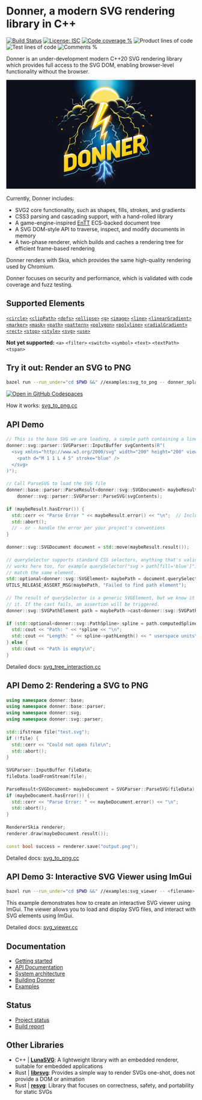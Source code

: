 # Donner, a modern SVG rendering library in C++

[![Build Status](https://github.com/jwmcglynn/donner/actions/workflows/main.yml/badge.svg)](https://github.com/jwmcglynn/donner/actions/workflows/main.yml) [![License: ISC](https://img.shields.io/badge/License-ISC-blue.svg)](https://opensource.org/licenses/ISC) [![Code coverage %](https://codecov.io/gh/jwmcglynn/donner/branch/main/graph/badge.svg?token=Z3YJZNKGU0)](https://codecov.io/gh/jwmcglynn/donner) ![Product lines of code](https://gist.githubusercontent.com/jwmcglynn/91f7f490a72af9c06506c8176729d218/raw/loc.svg) ![Test lines of code](https://gist.githubusercontent.com/jwmcglynn/91f7f490a72af9c06506c8176729d218/raw/loc-tests.svg)
![Comments %](https://gist.githubusercontent.com/jwmcglynn/91f7f490a72af9c06506c8176729d218/raw/comments.svg)

Donner is an under-development modern C++20 SVG rendering library which provides full access to the SVG DOM, enabling browser-level functionality without the browser.

![Donner splash image](donner_splash.svg)

Currently, Donner includes:

- SVG2 core functionality, such as shapes, fills, strokes, and gradients
- CSS3 parsing and cascading support, with a hand-rolled library
- A game-engine-inspired [EnTT](https://github.com/skypjack/entt) ECS-backed document tree
- A SVG DOM-style API to traverse, inspect, and modify documents in memory
- A two-phase renderer, which builds and caches a rendering tree for efficient frame-based rendering

Donner renders with Skia, which provides the same high-quality rendering used by Chromium.

Donner focuses on security and performance, which is validated with code coverage and fuzz testing.

## Supported Elements

[`<circle>`](https://jwmcglynn.github.io/donner/group__elements__basic__shapes.html#xml_circle) [`<clipPath>`](https://jwmcglynn.github.io/donner/group__elements__structural.html#xml_clipPath) [`<defs>`](https://jwmcglynn.github.io/donner/group__elements__structural.html#xml_defs) [`<ellipse>`](https://jwmcglynn.github.io/donner/group__elements__basic__shapes.html#xml_ellipse) [`<g>`](https://jwmcglynn.github.io/donner/group__elements__structural.html#xml_g) [`<image>`](https://jwmcglynn.github.io/donner/group__xml__image.html) [`<line>`](https://jwmcglynn.github.io/donner/group__elements__basic__shapes.html#xml_line) [`<linearGradient>`](https://jwmcglynn.github.io/donner/group__elements__paint__servers.html#xml_linearGradient) [`<marker>`](https://jwmcglynn.github.io/donner/group__xml__marker.html) [`<mask>`](https://jwmcglynn.github.io/donner/group__xml__mask.html) [`<path>`](https://jwmcglynn.github.io/donner/group__elements__basic__shapes.html#xml_path) [`<pattern>`](https://jwmcglynn.github.io/donner/group__elements__paint__servers.html#xml_pattern) [`<polygon>`](https://jwmcglynn.github.io/donner/group__elements__basic__shapes.html#xml_polygon) [`<polyline>`](https://jwmcglynn.github.io/donner/group__elements__basic__shapes.html#xml_polyline) [`<radialGradient>`](https://jwmcglynn.github.io/donner/group__elements__paint__servers.html#xml_radialGradient) [`<rect>`](https://jwmcglynn.github.io/donner/group__elements__basic__shapes.html#xml_rect) [`<stop>`](https://jwmcglynn.github.io/donner/group__elements__paint__servers.html#xml_stop) [`<style>`](https://jwmcglynn.github.io/donner/group__xml__style.html) [`<svg>`](https://jwmcglynn.github.io/donner/group__elements__structural.html#xml_svg) [`<use>`](https://jwmcglynn.github.io/donner/group__elements__structural.html#xml_use)

**Not yet supported:** `<a>` `<filter>` `<switch>` `<symbol>` `<text>` `<textPath>` `<tspan>`

## Try it out: Render an SVG to PNG

```sh
bazel run --run_under="cd $PWD &&" //examples:svg_to_png -- donner_splash.svg
```

[![Open in GitHub Codespaces](https://github.com/codespaces/badge.svg)](https://codespaces.new/jwmcglynn/donner)

How it works: [svg_to_png.cc](https://jwmcglynn.github.io/donner/svg_to_png_8cc-example.html)

## API Demo

```cpp
// This is the base SVG we are loading, a simple path containing a line
donner::svg::parser::SVGParser::InputBuffer svgContents(R"(
  <svg xmlns="http://www.w3.org/2000/svg" width="200" height="200" viewBox="0 0 10 10">
    <path d="M 1 1 L 4 5" stroke="blue" />
  </svg>
)");

// Call ParseSVG to load the SVG file
donner::base::parser::ParseResult<donner::svg::SVGDocument> maybeResult =
    donner::svg::parser::SVGParser::ParseSVG(svgContents);

if (maybeResult.hasError()) {
  std::cerr << "Parse Error " << maybeResult.error() << "\n";  // Includes line:column and reason
  std::abort();
  // - or - handle the error per your project's conventions
}

donner::svg::SVGDocument document = std::move(maybeResult.result());

// querySelector supports standard CSS selectors, anything that's valid when defining a CSS rule
// works here too, for example querySelector("svg > path[fill='blue']") is also valid and will
// match the same element.
std::optional<donner::svg::SVGElement> maybePath = document.querySelector("path");
UTILS_RELEASE_ASSERT_MSG(maybePath, "Failed to find path element");

// The result of querySelector is a generic SVGElement, but we know it's a path, so we can cast
// it. If the cast fails, an assertion will be triggered.
donner::svg::SVGPathElement path = maybePath->cast<donner::svg::SVGPathElement>();

if (std::optional<donner::svg::PathSpline> spline = path.computedSpline()) {
  std::cout << "Path: " << *spline << "\n";
  std::cout << "Length: " << spline->pathLength() << " userspace units\n";
} else {
  std::cout << "Path is empty\n";
}
```

Detailed docs: [svg_tree_interaction.cc](https://jwmcglynn.github.io/donner/svg_tree_interaction_8cc-example.html)

## API Demo 2: Rendering a SVG to PNG

```cpp
using namespace donner::base;
using namespace donner::base::parser;
using namespace donner::svg;
using namespace donner::svg::parser;

std::ifstream file("test.svg");
if (!file) {
  std::cerr << "Could not open file\n";
  std::abort();
}

SVGParser::InputBuffer fileData;
fileData.loadFromStream(file);

ParseResult<SVGDocument> maybeDocument = SVGParser::ParseSVG(fileData);
if (maybeDocument.hasError()) {
  std::cerr << "Parse Error: " << maybeDocument.error() << "\n";
  std::abort();
}

RendererSkia renderer;
renderer.draw(maybeDocument.result());

const bool success = renderer.save("output.png");
```

Detailed docs: [svg_to_png.cc](https://jwmcglynn.github.io/donner/svg_to_png_8cc-example.html)

## API Demo 3: Interactive SVG Viewer using ImGui

```sh
bazel run --run_under="cd $PWD &&" //examples:svg_viewer -- <filename>
```

This example demonstrates how to create an interactive SVG viewer using ImGui. The viewer allows you to load and display SVG files, and interact with SVG elements using ImGui.

Detailed docs: [svg_viewer.cc](https://jwmcglynn.github.io/donner/svg_viewer_8cc-example.html)

## Documentation

- [Getting started](https://jwmcglynn.github.io/donner/GettingStarted.html)
- [API Documentation](https://jwmcglynn.github.io/donner/DonnerAPI.html)
- [System architecture](https://jwmcglynn.github.io/donner/SystemArchitecture.html)
- [Building Donner](https://jwmcglynn.github.io/donner/BuildingDonner.html)
- [Examples](https://jwmcglynn.github.io/donner/examples.html)

## Status

- [Project status](https://github.com/jwmcglynn/donner/issues/149)
- [Build report](docs/build_report.md)

## Other Libraries

- C++ | **[LunaSVG](https://github.com/sammycage/lunasvg)**: A lightweight library with an embedded renderer, suitable for embedded applications
- Rust | **[librsvg](https://gitlab.gnome.org/GNOME/librsvg)**: Provides a simple way to render SVGs one-shot, does not provide a DOM or animation
- Rust | **[resvg](https://github.com/RazrFalcon/resvg)**: Library that focuses on correctness, safety, and portability for static SVGs
